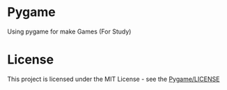 # Pygame
Using pygame for make Games (For Study)
# License
This project is licensed under the MIT License - see the [Pygame/LICENSE](LICENSE)
